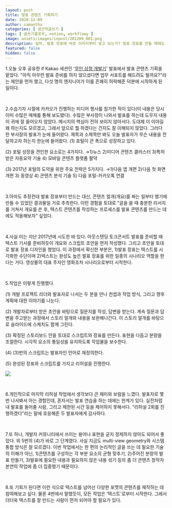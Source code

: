 ```yaml
---
layout: post
title: 발표 콘텐츠 기획하기
date: 2020-12-09
author: samantha
categories: [ 생산적글쓰기 ]
tags: [ 글쓰기플로우, notion, workflowy ]
image: assets/images/inpost/201209_001.png
description: 설마, 발표 장표에 바로 이미지부터 넣고 보는가? 발표 장표를 만들 때에도 먼저 텍스트 시나리오부터 준비하면 좋다. 그렇지 않으면 자칫 청중으로부터 "그래서 핵심이 뭔데?"라는 말을 들을 수 있어서다. 
featured: false
hidden: false
---
```


1.오늘 오후 공유한 if Kakao 세션인 '[무인 상점 개발기](https://bit.ly/34b2nIr)' 발표에서 발표 콘텐츠 기획을 맡았다. "아직 아무런 발표 준비를 하지 않으셨다면 업무 서포트를 해드려도 될까요?"라는 제안을 먼저 했고, 다섯 명의 엔지니어가 이를 흔쾌히 허락해준 덕분에 시작하게 된 일이다.

<br/>

2.수습기자 시절에 카카오가 진행하는 미디어 행사를 참가한 적이 있다(이 내용은 당시 이미 수많은 매체를 통해 보도됐다). 수많은 부사장이 나와서 발표를 하는데 도무지 내용이 귀에 잘 들어오지 않았다. 메시지의 핵심이 전혀 보이지 않아서다. 도대체 이 이야길 왜 하는지도 모르겠고, 그래서 앞으로 뭘 하겠다는 건지도 잘 이해되지 않았다. 그러다 한 부사장의 발표가 눈에 들어왔다. 제목과 소제목만 봐도 오늘 발표자가 무슨 내용을 전달하고자 하는지 한눈에 들어왔다.
(1) 포털이 큰 폭으로 성장하고 있다.

(2) 포털 성장을 견인한 요소로는 4가지다. →1)뉴스 2)미디어 콘텐츠 클러스터 3)특허 받은 자동요약 기술 4) 모바일 콘텐츠 플랫폼 활약

(3) 2017년 포털의 도약을 위한 주요 전략은 5가지다. →1)다음 앱 개편 2)다음 첫 화면 개편 3) 동영상 4) 콘텐츠 분석 기술 5) 다음 포털-카카오톡 연결

<br/>

3.아마도 추정컨대 발표 장표부터 만드는 대신, 콘텐츠 얼개(개요)를 짜는 일부터 했기에 만들 수 있었던 결과물일 거로 추측한다. 이런 경험을 토대로 "글을 쓸 때 충분한 리서치를 거쳐서 개요를 쓴 후, 텍스트 콘텐츠를 작성하는 프로세스를 발표 콘텐츠를 만드는 데에도 적용해보자" 싶었다.

<br/>

4.사실 이는 지난 2017년에 시도한 바 있다. 아웃스탠딩 토크콘서트 발표를 준비할 때 텍스트 기사를 준비하듯이 개요와 스크립트 초안을 먼저 작성했다. 그리고 초안을 토대로 발표 장표 디자인을 했었다. 이 과정에서 확신한 부분은, 1)발표 장표는 텍스트를 시각화한 수단이며 2)텍스트는 완성도 높은 발표 장표를 위한 일종의 시나리오 역할을 한다는 거다. 영상물의 대표 주자인 영화조차 시나리오로부터 시작한다.

<br/>

5.작업은 이렇게 진행했다.

(1) 개발 프로젝트 리더와 발표자로 나서는 두 분을 만나 컨셉과 작업 방식, 그리고 향후 계획에 대한 이야기를 나눈다.

(2) 개발자로부터 받은 초안을 바탕으로 질문지를 작성, 답변을 받는다. 계속 질문과 답변을 주고받는 과정에서 스토리 얼개와 내용을 보완해나간다. 이 스토리 얼개를 바탕으로 슬라이드에 스케치도 함께 그린다.

(3) 확정된 스토리보드 안을 토대로 스크립트와 장표를 만든다. 표현을 다듬고 분량을 조절한다. 시각적 요소의 통일성을 유지하도록 작업물을 보수한다.

(4) (3)번의 스크립트는 발표자인 언어로 재정의한다.

(5) 완성된 장표와 스크립트를 가지고 리허설을 진행한다.

![](https://github.com/samantha-writer/blog/blob/master/assets/images/inpost/201209_001.png?raw=true)

<br/>

6.개인적으로 마지막 리허설 작업에서 생각보다 큰 재미와 보람을 느꼈다. 발표자로 몇 번 나서봐서 아는 경험인데, 혼자서는 발표 연습을 하는 데에는 한계가 있다. 실전처럼 내 발표를 들어줄 사람, 그리고 제한된 시간 등을 제어하지 못해서다. "리허설 2회를 진행하겠다"라는 말에 호응해준 두 발표자에게 감사하다.

<br/>

7.또 하나, 개발자 커뮤니티에서 쓰이는 용어나 표현을 굳지 정제하지 않아도 되어서 좋았다. 위 5번의 (4)가 바로 그 단계였다. 사실 지금도 multi-view geometry와 시스템 통합 방식은 잘 모르겠다. 이번 작업에서는 한 편의 논리적인 글을 쓰는 데 필요한 기술의 이해가 아닌, 1)콘텐츠를 구성하는 각 부분 요소의 균형 맞추기, 2)주어진 분량의 발표 만들기, 3)발표에 필요한 내용과 필요하지 않은 내용 섞기 등의 좀 더 콘텐츠 창작자 본연의 작업에 좀 더 집중했기 때문이다.

<br/>

8.또 기회가 된다면 이런 식으로 텍스트를 넘어선 다양한 포맷의 콘텐츠를 제작하는 데 참여해보고 싶다. 물론 4번에서 말했듯이, 모든 작업은 '텍스트'로부터 시작한다. 그래서 더더욱 텍스트를 잘 만드는 사람이 먼저 되어야 할 필요가 있다.

<br/>
